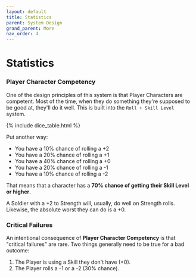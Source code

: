 ```yaml
---
layout: default
title: Statistics
parent: System Design
grand_parent: More
nav_order: 4
---
```


# Statistics

### Player Character Competency

One of the design principles of this system is that Player Characters are competent. Most of the time, when they do something they're supposed to be good at, they'll do it well. This is built into the `Roll + Skill Level` system.

{% include dice_table.html %}

Put another way:

- You have a 10% chance of rolling a +2
- You have a 20% chance of rolling a +1
- You have a 40% chance of rolling a +0
- You have a 20% chance of rolling a -1
- You have a 10% chance of rolling a -2

That means that a character has a **70% chance of getting their Skill Level or higher**.

A Soldier with a +2 to Strength will, usually, do well on Strength rolls. Likewise, the absolute worst they can do is a +0.

### Critical Failures

An intentional consequence of **Player Character Competency** is that "critical failures" are rare. Two things generally need to be true for a bad outcome:

1. The Player is using a Skill they don't have (+0).
2. The Player rolls a -1 or a -2 (30% chance).

